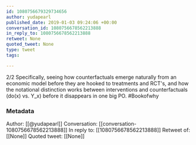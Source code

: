 ```yaml
---
id: 1080756679329734656
author: yudapearl
published_date: 2019-01-03 09:24:06 +00:00
conversation_id: 1080756678562213888
in_reply_to: 1080756678562213888
retweet: None
quoted_tweet: None
type: tweet
tags:

---
```


2/2
Specifically, seeing how counterfactuals emerge naturally from an economic model before they are hooked to treatments and RCT's, and how the notational distinction works between interventions and counterfactuals (do(x) vs. Y_x) before it disappears in one big PO. #Bookofwhy

### Metadata

Author: [[@yudapearl]]
Conversation: [[conversation-1080756678562213888]]
In reply to: [[1080756678562213888]]
Retweet of: [[None]]
Quoted tweet: [[None]]
